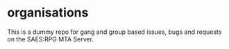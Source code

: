 # organisations
This is a dummy repo for gang and group based issues, bugs and requests on the SAES:RPG MTA Server.

